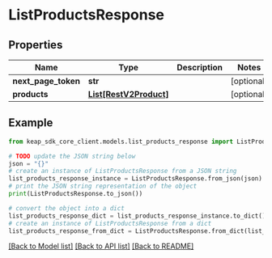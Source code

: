 # ListProductsResponse


## Properties

Name | Type | Description | Notes
------------ | ------------- | ------------- | -------------
**next_page_token** | **str** |  | [optional] 
**products** | [**List[RestV2Product]**](RestV2Product.md) |  | [optional] 

## Example

```python
from keap_sdk_core_client.models.list_products_response import ListProductsResponse

# TODO update the JSON string below
json = "{}"
# create an instance of ListProductsResponse from a JSON string
list_products_response_instance = ListProductsResponse.from_json(json)
# print the JSON string representation of the object
print(ListProductsResponse.to_json())

# convert the object into a dict
list_products_response_dict = list_products_response_instance.to_dict()
# create an instance of ListProductsResponse from a dict
list_products_response_from_dict = ListProductsResponse.from_dict(list_products_response_dict)
```
[[Back to Model list]](../README.md#documentation-for-models) [[Back to API list]](../README.md#documentation-for-api-endpoints) [[Back to README]](../README.md)



